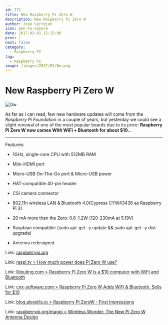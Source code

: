 ```yaml
---
id: 771
title: New Raspberry Pi Zero W
description: New Raspberry Pi Zero W
author: Jose Cerrejon
icon: pen-to-square
date: 2017-03-01 12:15:00
prev: /
next: false
category:
  - Raspberry PI
tag:
  - Raspberry PI
image: /images/2017/03/0w.png
---
```


# New Raspberry Pi Zero W

![0w](/images/2017/03/0w.png)

As far as I can read, few new hardware updates will come from the *Raspberry Pi Foundation* in a couple of years, but yesterday we could see a slight renewal of one of the most popular boards due to its price: **Raspberry Pi Zero W now comes With WiFi + Bluetooth for about $10**...

- - -

Features:

* 1GHz, single-core CPU with 512MB RAM

* Mini-HDMI port

* Micro-USB On-The-Go port & Micro-USB power

* HAT-compatible 40-pin header

* CSI camera connector

* 802.11n wireless LAN & Bluetooth 4.0(Cypress CYW43438 as Raspberry Pi 3)

* 20 mA more than the Zero: 0.6-1.2W (120-230mA at 5.19V)

* Raspbian compatible (sudo apt-get -y update && sudo apt-get -y dist-upgrade)

* Antenna redesigned

Link: [raspberrypi.org](https://www.raspberrypi.org/blog/raspberry-pi-zero-w-joins-family/)

Link: [raspi.tv > How much power does Pi Zero W use?](http://raspi.tv/2017/how-much-power-does-pi-zero-w-use)

Link: [liliputing.com > Raspberry Pi Zero W is a $10 computer with WiFi and Bluetooth](https://liliputing.com/2017/02/raspberry-pi-zero-w-10-computer-wifi-bluetooth.html)

Link: [cnx-software.com > Raspberry Pi Zero W Adds WiFi & Bluetooth, Sells for $10](http://www.cnx-software.com/2017/02/28/raspberry-pi-zero-w-adds-wifi-bluetooth-sells-for-10)

Link: [blog.alexellis.io > Raspberry Pi ZeroW - First Impressions](http://blog.alexellis.io/pizerow-first-impressions/)

Link: [raspberrypi.org/magpi > Wireless Wonder: The New Pi Zero W Antenna Design](https://www.raspberrypi.org/magpi/pi-zero-w-wireless-antenna-design/)